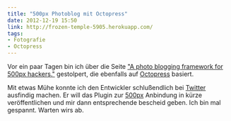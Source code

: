 ```yaml
---
title: "500px Photoblog mit Octopress"
date: 2012-12-19 15:50
link: http://frozen-temple-5905.herokuapp.com/
tags:
- Fotografie
- Octopress
---
```

 Vor ein paar Tagen bin ich über die Seite ["A photo blogging framework for 500px hackers."](http://frozen-temple-5905.herokuapp.com/) gestolpert, die ebenfalls auf [Octopress](http://octopress.org/) basiert.

Mit etwas Mühe konnte ich den Entwickler schlußendlich bei [Twitter](https://twitter.com/) ausfindig machen. Er will das Plugin zur [500px](http://500px.com/) Anbindung in kürze veröffentlichen und mir dann entsprechende bescheid geben. Ich bin mal gespannt. Warten wirs ab.